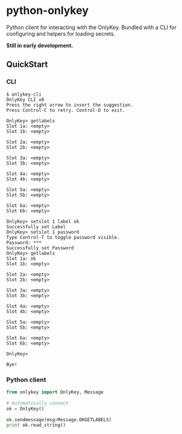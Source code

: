 # python-onlykey

Python client for interacting with the OnlyKey. Bundled with a CLI for configuring and helpers for loading secrets.

**Still in early development.**

## QuickStart

### CLI

```
$ onlykey-cli
OnlyKey CLI v0
Press the right arrow to insert the suggestion.
Press Control-C to retry. Control-D to exit.

OnlyKey> getlabels
Slot 1a: <empty>
Slot 1b: <empty>

Slot 2a: <empty>
Slot 2b: <empty>

Slot 3a: <empty>
Slot 3b: <empty>

Slot 4a: <empty>
Slot 4b: <empty>

Slot 5a: <empty>
Slot 5b: <empty>

Slot 6a: <empty>
Slot 6b: <empty>

OnlyKey> setslot 1 label ok
Successfully set Label
OnlyKey> setslot 1 password
Type Control-T to toggle password visible.
Password: ***
Successfully set Password
OnlyKey> getlabels
Slot 1a: ok
Slot 1b: <empty>

Slot 2a: <empty>
Slot 2b: <empty>

Slot 3a: <empty>
Slot 3b: <empty>

Slot 4a: <empty>
Slot 4b: <empty>

Slot 5a: <empty>
Slot 5b: <empty>

Slot 6a: <empty>
Slot 6b: <empty>

OnlyKey>

Bye!
```

### Python client

```python
from onlykey import OnlyKey, Message

# Automatically connect
ok = OnlyKey()

ok.sendmessage(msg=Message.OKGETLABELS)
print ok.read_string()
```
